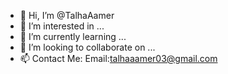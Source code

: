 - 👋 Hi, I’m @TalhaAamer
- 👀 I’m interested in ...
- 🌱 I’m currently learning ...
- 💞️ I’m looking to collaborate on ...
- 📫 Contact Me: 
      Email:talhaaamer03@gmail.com

<!---
TalhaAamer/TalhaAamer is a ✨ special ✨ repository because its `README.md` (this file) appears on your GitHub profile.
You can click the Preview link to take a look at your changes.
--->
